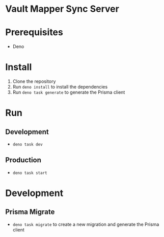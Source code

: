 # Vault Mapper Sync Server

# Prerequisites

- Deno

# Install

1. Clone the repository
2. Run `deno install` to install the dependencies
3. Run `deno task generate` to generate the Prisma client

# Run

## Development

- `deno task dev`

## Production

- `deno task start`

# Development

## Prisma Migrate

- `deno task migrate` to create a new migration and generate the Prisma client
